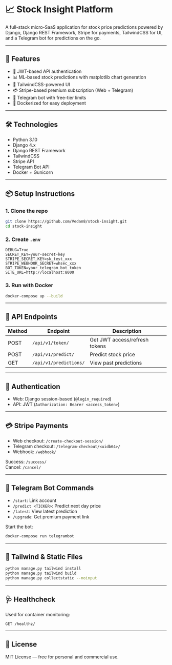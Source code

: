 # 📈 Stock Insight Platform

A full-stack micro-SaaS application for stock price predictions powered by Django, Django REST Framework, Stripe for payments, TailwindCSS for UI, and a Telegram bot for predictions on the go.

---

## 🚀 Features

- 🔐 JWT-based API authentication  
- 📊 ML-based stock predictions with matplotlib chart generation  
- 🎨 TailwindCSS-powered UI  
- 💳 Stripe-based premium subscription (Web + Telegram)  
- 🤖 Telegram bot with free-tier limits  
- 🐳 Dockerized for easy deployment  

---

## 🛠️ Technologies

- Python 3.10  
- Django 4.x  
- Django REST Framework  
- TailwindCSS  
- Stripe API  
- Telegram Bot API  
- Docker + Gunicorn  

---

## 📦 Setup Instructions

### 1. Clone the repo

```bash
git clone https://github.com/Vedan8/stock-insight.git
cd stock-insight
```

### 2. Create `.env`

```env
DEBUG=True
SECRET_KEY=your-secret-key
STRIPE_SECRET_KEY=sk_test_xxx
STRIPE_WEBHOOK_SECRET=whsec_xxx
BOT_TOKEN=your_telegram_bot_token
SITE_URL=http://localhost:8000
```

### 3. Run with Docker

```bash
docker-compose up --build
```

---

## 📡 API Endpoints

| Method | Endpoint               | Description                    |
|--------|------------------------|--------------------------------|
| POST   | `/api/v1/token/`       | Get JWT access/refresh tokens |
| POST   | `/api/v1/predict/`     | Predict stock price           |
| GET    | `/api/v1/predictions/` | View past predictions         |

---

## 🔐 Authentication

- Web: Django session-based (`@login_required`)
- API: JWT (`Authorization: Bearer <access_token>`)

---

## 💳 Stripe Payments

- Web checkout: `/create-checkout-session/`
- Telegram checkout: `/telegram-checkout/<uidb64>/`
- Webhook: `/webhook/`

Success: `/success/`  
Cancel: `/cancel/`

---

## 🤖 Telegram Bot Commands

- `/start`: Link account  
- `/predict <TICKER>`: Predict next day price  
- `/latest`: View latest prediction  
- `/upgrade`: Get premium payment link  

Start the bot:

```bash
docker-compose run telegrambot
```

---

## 🎨 Tailwind & Static Files

```bash
python manage.py tailwind install
python manage.py tailwind build
python manage.py collectstatic --noinput
```

---

## 🩺 Healthcheck

Used for container monitoring:  
```
GET /healthz/
```

---

## 📜 License

MIT License — free for personal and commercial use.
